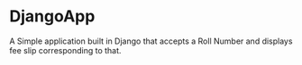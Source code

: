 DjangoApp
=========
A Simple application built in Django that accepts a Roll Number and displays fee slip corresponding to that.
